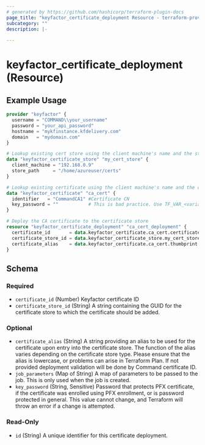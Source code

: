 ```yaml
---
# generated by https://github.com/hashicorp/terraform-plugin-docs
page_title: "keyfactor_certificate_deployment Resource - terraform-provider-keyfactor"
subcategory: ""
description: |-
  
---
```


# keyfactor_certificate_deployment (Resource)



## Example Usage

```terraform
provider "keyfactor" {
  username = "COMMAND\\your_username"
  password = "your_api_password"
  hostname = "mykfinstance.kfdelivery.com"
  domain   = "mydomain.com"
}

# Lookup existing cert store using the client machine's name and the store path
data "keyfactor_certificate_store" "my_cert_store" {
  client_machine = "192.168.0.9"
  store_path     = "/home/azureuser/certs"
}

# Lookup existing certificate using the client machine's name and the certificate path
data "keyfactor_certificate" "ca_cert" {
  identifier   = "CommandCA1" #Certificate CN
  key_password = ""           # This is bad practice. Use TF_VAR_<variable_name> instead.
}

# Deploy the CA certificate to the certificate store
resource "keyfactor_certificate_deployment" "ca_cert_deployment" {
  certificate_id       = data.keyfactor_certificate.ca_cert.certificate_id # The Keyfactor Command internal certificate ID
  certificate_store_id = data.keyfactor_certificate_store.my_cert_store.id # The Keyfactor Command certificate store ID
  certificate_alias    = data.keyfactor_certificate.ca_cert.thumbprint     # Alias to use for the certificate in the store
}
```

<!-- schema generated by tfplugindocs -->
## Schema

### Required

- `certificate_id` (Number) Keyfactor certificate ID
- `certificate_store_id` (String) A string containing the GUID for the certificate store to which the certificate should be added.

### Optional

- `certificate_alias` (String) A string providing an alias to be used for the certificate upon entry into the certificate store. The function of the alias varies depending on the certificate store type. Please ensure that the alias is lowercase, or problems can arise in Terraform Plan. If not provided deployment validation will be done by Command certificate ID.
- `job_parameters` (Map of String) A map of parameters to be passed to the job. This is only used when the job is created.
- `key_password` (String, Sensitive) Password that protects PFX certificate, if the certificate was enrolled using PFX enrollment, or is password protected in general. This value cannot change, and Terraform will throw an error if a change is attempted.

### Read-Only

- `id` (String) A unique identifier for this certificate deployment.


